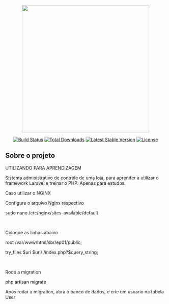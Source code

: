 <p align="center"><a href="https://laravel.com" target="_blank"><img src="https://raw.githubusercontent.com/laravel/art/master/logo-lockup/5%20SVG/2%20CMYK/1%20Full%20Color/laravel-logolockup-cmyk-red.svg" width="400"></a></p>

<p align="center">
<a href="https://travis-ci.org/laravel/framework"><img src="https://travis-ci.org/laravel/framework.svg" alt="Build Status"></a>
<a href="https://packagist.org/packages/laravel/framework"><img src="https://poser.pugx.org/laravel/framework/d/total.svg" alt="Total Downloads"></a>
<a href="https://packagist.org/packages/laravel/framework"><img src="https://poser.pugx.org/laravel/framework/v/stable.svg" alt="Latest Stable Version"></a>
<a href="https://packagist.org/packages/laravel/framework"><img src="https://poser.pugx.org/laravel/framework/license.svg" alt="License"></a>
</p>

## Sobre o projeto
<p>UTILIZANDO PARA APRENDIZAGEM</p>
<p>Sistema administrativo de controle de uma loja, para aprender a utilizar o framework Laravel e treinar o PHP. Apenas para estudos.</p>

<p>Caso utilizar o NGINX</p>
<p>Configure o arquivo Nginx respectivo</p>
<p>sudo nano /etc/nginx/sites-available/default </p>
<br>
<p>Coloque as linhas abaixo</p>
<p>root /var/www/html/sbr/ep01/public;</p>
<p>try_files $uri $uri/ /index.php?$query_string;</p>
<br>
<p>Rode a migration </p>
<p>php artisan migrate </p>
<p>Após rodar a migration, abra o banco de dados, e crie um usuario na tabela User </p>
